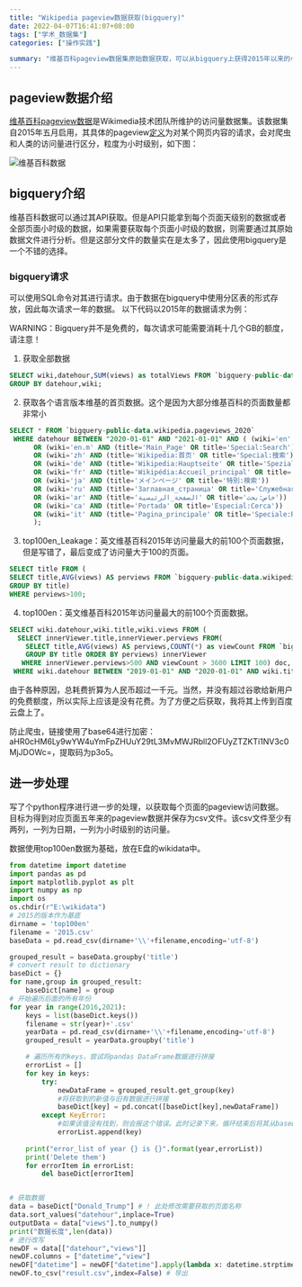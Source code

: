```yaml
---
title: "Wikipedia pageview数据获取(bigquery)"
date: 2022-04-07T16:41:07+08:00
tags: ["学术_数据集"]
categories: ["操作实践"]

summary: "维基百科pageview数据集原始数据获取，可以从bigquery上获得2015年以来的小时级访问数据"
---
```



## pageview数据介绍

[维基百科pageview数据](https://wikitech.wikimedia.org/wiki/Analytics/Data_Lake/Traffic/Pageviews)是Wikimedia技术团队所维护的访问量数据集。该数据集自2015年五月启用，其具体的pageview[定义](https://meta.wikimedia.org/wiki/Research:Page_view)为对某个网页内容的请求，会对爬虫和人类的访问量进行区分，粒度为小时级别，如下图：

![维基百科数据](/assets/20220407_Wikipedia_pageview数据/data.png)

## bigquery介绍

维基百科数据可以通过其API获取。但是API只能拿到每个页面天级别的数据或者全部页面小时级的数据，如果需要获取每个页面小时级的数据，则需要通过其原始数据文件进行分析。但是这部分文件的数量实在是太多了，因此使用bigquery是一个不错的选择。

### bigquery请求

可以使用SQL命令对其进行请求。由于数据在bigquery中使用分区表的形式存放，因此每次请求一年的数据。
以下代码以2015年的数据请求为例：

WARNING：Bigquery并不是免费的，每次请求可能需要消耗十几个GB的额度，请注意！

1. 获取全部数据

```sql
SELECT wiki,datehour,SUM(views) as totalViews FROM `bigquery-public-data.wikipedia.pageviews_2015` WHERE datehour BETWEEN "2015-01-01" AND "2016-01-01" 
GROUP BY datehour,wiki;
```

2. 获取各个语言版本维基的首页数据。这个是因为大部分维基百科的页面数量都非常小

```sql
SELECT * FROM `bigquery-public-data.wikipedia.pageviews_2020`
 WHERE datehour BETWEEN "2020-01-01" AND "2021-01-01" AND ( (wiki='en' AND (title='Main_Page' OR title='Special:Search')) 
      OR (wiki='en.m' AND (title='Main_Page' OR title='Special:Search'))
      OR (wiki='zh' AND (title='Wikipedia:首页' OR title='Special:搜索'))
      OR (wiki='de' AND (title='Wikipedia:Hauptseite' OR title='Spezial:Suche'))
      OR (wiki='fr' AND (title='Wikipédia:Accueil_principal' OR title='Spécial:Recherche'))
      OR (wiki='ja' AND (title='メインページ' OR title='特別:検索'))
      OR (wiki='ru' AND (title='Заглавная_страница' OR title='Служебная:Поиск'))
      OR (wiki='ar' AND (title='الصفحة_الرئيسية' OR title='خاص:بحث'))
      OR (wiki='ca' AND (title='Portada' OR title='Especial:Cerca'))
      OR (wiki='it' AND (title='Pagina_principale' OR title='Speciale:Ricerca'))
      );
```

3. top100en_Leakage：英文维基百科2015年访问量最大的前100个页面数据，但是写错了，最后变成了访问量大于100的页面。

```sql
SELECT title FROM (
SELECT title,AVG(views) AS perviews FROM `bigquery-public-data.wikipedia.pageviews_2015` WHERE datehour BETWEEN "2015-07-12" AND "2015-07-13" AND wiki='en' 
GROUP BY title)
WHERE perviews>100;
```

4. top100en：英文维基百科2015年访问量最大的前100个页面数据。

```sql
SELECT wiki.datehour,wiki.title,wiki.views FROM (
  SELECT innerViewer.title,innerViewer.perviews FROM(
    SELECT title,AVG(views) AS perviews,COUNT(*) as viewCount FROM `bigquery-public-data.wikipedia.pageviews_2015` WHERE datehour BETWEEN "2015-01-01" AND "2016-01-01" AND wiki='en' 
    GROUP BY title ORDER BY perviews) innerViewer
   WHERE innerViewer.perviews>500 AND viewCount > 3600 LIMIT 100) doc, `bigquery-public-data.wikipedia.pageviews_2019` as wiki
 WHERE wiki.datehour BETWEEN "2019-01-01" AND "2020-01-01" AND wiki.title = doc.title AND wiki.wiki='en';
```

由于各种原因，总耗费折算为人民币超过一千元。当然，并没有超过谷歌给新用户的免费额度，所以实际上应该是没有花费。为了方便之后获取，我将其上传到百度云盘上了。

防止爬虫，链接使用了base64进行加密：aHR0cHM6Ly9wYW4uYmFpZHUuY29tL3MvMWJRbll2OFUyZTZKTi1NV3c0MjJDOWc=，提取码为p3o5。

## 进一步处理

写了个python程序进行进一步的处理，以获取每个页面的pageview访问数据。
目标为得到对应页面五年来的pageview数据并保存为csv文件。该csv文件至少有两列，一列为日期，一列为小时级别的访问量。

数据使用top100en数据为基础，放在E盘的wikidata中。

```python
from datetime import datetime
import pandas as pd
import matplotlib.pyplot as plt
import numpy as np
import os
os.chdir(r"E:\wikidata")
# 2015的版本作为基底
dirname = 'top100en'
filename = '2015.csv'
baseData = pd.read_csv(dirname+'\\'+filename,encoding='utf-8')

grouped_result = baseData.groupby('title')
# convert result to dictionary
baseDict = {}
for name,group in grouped_result:
    baseDict[name] = group
# 开始遍历后面的所有年份
for year in range(2016,2021):
    keys = list(baseDict.keys())
    filename = str(year)+'.csv'
    yearData = pd.read_csv(dirname+'\\'+filename,encoding='utf-8')
    grouped_result = yearData.groupby('title')

    # 遍历所有的keys，尝试将pandas DataFrame数据进行拼接
    errorList = []
    for key in keys:
        try:
            newDataFrame = grouped_result.get_group(key)
            #将获取到的新值与旧有数据进行拼接
            baseDict[key] = pd.concat([baseDict[key],newDataFrame])
        except KeyError:
            #如果该值没有找到，则会报这个错误。此时记录下来，循环结束后将其从baseData中删除
            errorList.append(key)
    
    print("error_list of year {} is {}".format(year,errorList))
    print('Delete them')
    for errorItem in errorList:
        del baseDict[errorItem]


# 获取数据
data = baseDict["Donald_Trump"] # ! 此处修改需要获取的页面名称
data.sort_values("datehour",inplace=True)
outputData = data["views"].to_numpy()
print("数据长度",len(data))
# 进行改写
newDF = data[["datehour","views"]]
newDF.columns = ["datetime","view"]
newDF["datetime"] = newDF["datetime"].apply(lambda x: datetime.strptime(x,"%Y-%m-%d %H:%M:%S %Z").strftime("%Y%m%d%H"))
newDF.to_csv("result.csv",index=False) # 导出
```